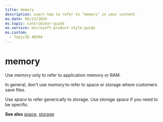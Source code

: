 ```yaml
---
title: memory
description: Learn how to refer to "memory" in your content.
ms.date: 04/23/2024
ms.topic: contributor-guide
ms.service: microsoft-product-style-guide
ms.custom:
  - TopicID 48594
---
```



# memory

Use *memory* only to refer to application memory or RAM.   

In general, don't use *memory* to refer to space or storage where customers save files.  

Use *space* to refer generically to storage. Use *storage space* if you need to be specific.

**See also** [space](~\a_z_names_terms\s\space.md), [storage](~\a_z_names_terms\s\storage.md)